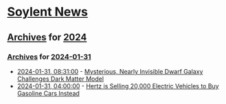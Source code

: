 # [Soylent News](../../../README.md)

## [Archives](../../index.md) for [2024](../index.md)

### [Archives](../../index.md) for [2024-01-31](index.md)

* [2024-01-31, 08:31:00](https://soylentnews.org/article.pl?sid=24/01/30/0014219&from=rss) - [Mysterious, Nearly Invisible Dwarf Galaxy Challenges Dark Matter Model](https://soylentnews.org/article.pl?sid=24/01/30/0014219&from=rss)
* [2024-01-31, 04:00:00](https://soylentnews.org/article.pl?sid=24/01/29/2358253&from=rss) - [Hertz is Selling 20,000 Electric Vehicles to Buy Gasoline Cars Instead ](https://soylentnews.org/article.pl?sid=24/01/29/2358253&from=rss)
